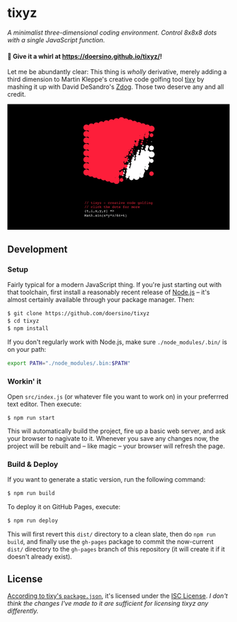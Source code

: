 # tixyz

*A minimalist three-dimensional coding environment. Control 8x8x8 dots with a single JavaScript function.*

#### 🔴 Give it a whirl at https://doersino.github.io/tixyz/!

Let me be abundantly clear: This thing is *wholly* derivative, merely adding a third dimension to Martin Kleppe's creative code golfing tool [tixy](https://twitter.com/aemkei/status/1323399877611708416) by mashing it up with David DeSandro's [Zdog](https://zzz.dog). Those two deserve any and all credit.

![](demo.gif)


## Development

### Setup

Fairly typical for a modern JavaScript thing. If you're just starting out with that toolchain, first install a reasonably recent release of [Node.js](https://nodejs.org/en/) – it's almost certainly available through your package manager. Then:

```bash
$ git clone https://github.com/doersino/tixyz
$ cd tixyz
$ npm install
```

If you don't regularly work with Node.js, make sure `./node_modules/.bin/` is on your path:

```bash
export PATH="./node_modules/.bin:$PATH"
```


### Workin' it

Open `src/index.js` (or whatever file you want to work on) in your preferrred text editor. Then execute:

```
$ npm run start
```

This will automatically build the project, fire up a basic web server, and ask your browser to nagivate to it. Whenever you save any changes now, the project will be rebuilt and – like magic – your browser will refresh the page.


### Build & Deploy

If you want to generate a static version, run the following command:

```bash
$ npm run build
```

To deploy it on GitHub Pages, execute:

```sh
$ npm run deploy
```

This will first revert this `dist/` directory to a clean slate, then do `npm run build`, and finally use the `gh-pages` package to commit the now-current `dist/` directory to the `gh-pages` branch of this repository (it will create it if it doesn't already exist).


## License

[According to tixy's `package.json`](https://github.com/aemkei/tixy/issues/20#issuecomment-723643187), it's licensed under the [ISC License](https://www.isc.org/licenses/). *I don't think the changes I've made to it are sufficient for licensing tixyz any differently.*
